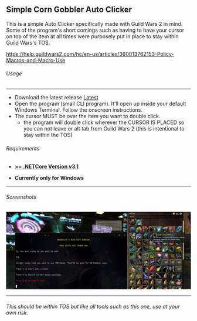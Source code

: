 ## Simple Corn Gobbler Auto Clicker

This is a simple Auto Clicker specifically made with Guild Wars 2 in mind. Some of 
the program's short comings such as having to have your cursor on top of the item at 
all times were purposely put in place to stay within Guild Wars's TOS. 

https://help.guildwars2.com/hc/en-us/articles/360013762153-Policy-Macros-and-Macro-Use

###### Usage
---
- Download the latest release [Latest](https://github.com/Hoodstrats/GW2-AutoGobbler/releases/tag/Latest)
- Open the program (small CLI program). It'll open up inside your default Windows
Terminal. Follow the onscreen instructions. 
- The cursor MUST be over the item you want to double click. 
	- the program will double click wherever the CURSOR IS PLACED so you can not
leave or alt tab from Guild Wars 2 (this is intentional to stay within the TOS)

###### Requirements
- **[>= .NETCore Version v3.1](https://dotnet.microsoft.com/en-us/download/dotnet/3.1)**

- **Currently only for Windows**

---

###### Screenshots
![SS](screenshot.jpg)

---
###### *This should be within TOS but like all tools such as this one, use at your own risk.*
